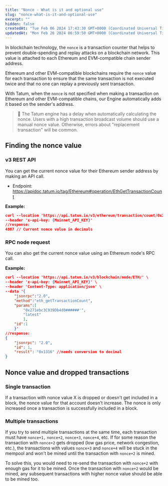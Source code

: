 ```yaml
---
title: "Nonce - What is it and optional use"
slug: "nonce-what-is-it-and-optional-use"
excerpt: ""
hidden: false
createdAt: "Tue Feb 06 2024 17:43:30 GMT+0000 (Coordinated Universal Time)"
updatedAt: "Mon Feb 26 2024 06:59:50 GMT+0000 (Coordinated Universal Time)"
---
```

In blockchain technology, the `nonce` is a transaction counter that helps to prevent double-spending and replay attacks on a blockchain network. This value is attached to each Ethereum and EVM-compatible chain sender address.

Ethereum and other EVM-compatible blockchains require the `nonce` value for each transaction to ensure that the same transaction is not executed twice and that no one can replay a previously sent transaction.

With Tatum, when the `nonce` is not specified when making a transaction on Ethereum and other EVM-compatible chains, our Engine automatically adds it based on the sender's address.

> 📘 The Tatum engine has a delay when automatically calculating the nonce. Users with a high transaction broadcast volume should use a manual nonce value. Otherwise, errors about "replacement transaction" will be common.

## Finding the nonce value

### v3 REST API

You can get the current nonce value for their Ethereum sender address by making an API call.

- Endpoint: <https://apidoc.tatum.io/tag/Ethereum#operation/EthGetTransactionCount>

**Example:**

```json cURL
curl --location 'https://api.tatum.io/v3/ethereum/transaction/count/0x271ebc3C939Db4d0######' \
--header 'x-api-key: {Mainnet_API_KEY}'
//response:
4887 // Current nonce value in decimals
```

### RPC node request

You can also get the current nonce value using an Ethereum node's RPC call.

**Example:**

```json cURL
curl --location 'https://api.tatum.io/v3/blockchain/node/ETH/' \
--header 'x-api-key: {Mainnet_API_KEY}' \
--header 'Content-Type: application/json' \
--data '{
    "jsonrpc":"2.0",
    "method":"eth_getTransactionCount",
    "params":[
        "0x271ebc3C939Db4d0######'",
        "latest"
        ],
    "id":1
    }'
//response:
{
    "jsonrpc": "2.0",
    "id": 1,
    "result": "0x1316" //needs conversion to decimal
}
```

## Nonce value and dropped transactions

### Single transaction

If a transaction with nonce value X is dropped or doesn't get included in a block, the nonce value for that account doesn't increase. The nonce is only increased once a transaction is successfully included in a block.

### Multiple transactions

If you try to send multiple transactions at the same time, each transaction must have `nonce+1,` `nonce+2`, `nonce+3`, `nonce+4`, etc. If for some reason the transaction with `nonce+2` gets dropped (low gas price, network congestion, etc.), the transactions with values `nonce+3` and `nonce+4` will be stuck in the mempool and won't be mined until the transaction with `nonce+2` is mined. 

To solve this, you would need to re-send the transaction with `nonce+2` with enough gas for it to be mined. Once the transaction with `nonce+2` would be mined, any subsequent transactions with higher nonce value should be able to be mined too.
